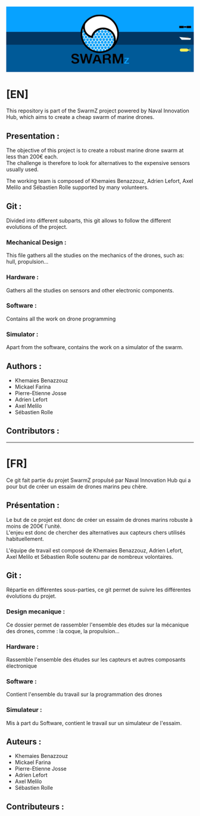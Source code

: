 ![alt text](https://github.com/PierreEtienneJ/SwarmZ/blob/master/__img/logo_swarmZ_large.jpg "SwarmZ")

# [EN]
This repository is part of the SwarmZ project powered by Naval Innovation Hub, which aims to create a cheap swarm of marine drones.

## Presentation :
The objective of this project is to create a robust marine drone swarm at less than 200€ each.   
The challenge is therefore to look for alternatives to the expensive sensors usually used. 

The working team is composed of Khemaies Benazzouz, Adrien Lefort, Axel Melilo and Sébastien Rolle supported by many volunteers.

## Git : 
Divided into different subparts, this git allows to follow the different evolutions of the project. 

### Mechanical Design :
This file gathers all the studies on the mechanics of the drones, such as: hull, propulsion... 

### Hardware : 
Gathers all the studies on sensors and other electronic components.

### Software :
Contains all the work on drone programming

### Simulator : 
Apart from the software, contains the work on a simulator of the swarm.


## Authors :
* Khemaies Benazzouz 
* Mickael Farina
* Pierre-Etienne Josse
* Adrien Lefort
* Axel Melilo
* Sébastien Rolle

## Contributors :

___

# [FR]
Ce git fait partie du projet SwarmZ propulsé par Naval Innovation Hub qui a pour but de créer un essaim de drones marins peu chère. 

## Présentation :
Le but de ce projet est donc de créer un essaim de drones marins robuste à moins de 200€ l'unité.   
L'enjeu est donc de chercher des alternatives aux capteurs chers utilisés habituellement. 

L'équipe de travail est composé de Khemaies Benazzouz, Adrien Lefort, Axel Melilo et Sébastien Rolle soutenu par de nombreux volontaires.

## Git : 
Répartie en différentes sous-parties, ce git permet de suivre les différentes évolutions du projet. 

### Design mecanique :
Ce dossier permet de rassembler l'ensemble des études sur la mécanique des drones, comme : la coque, la propulsion... 

### Hardware : 
Rassemble l'ensemble des études sur les capteurs et autres composants électronique

### Software :
Contient l'ensemble du travail sur la programmation des drones

### Simulateur : 
Mis à part du Software, contient le travail sur un simulateur de l'essaim.

## Auteurs :
* Khemaies Benazzouz  
* Mickael Farina
* Pierre-Etienne Josse
* Adrien Lefort
* Axel Melilo
* Sébastien Rolle

## Contributeurs :




